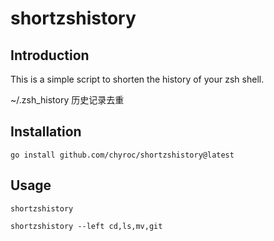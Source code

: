 # shortzshistory

## Introduction

This is a simple script to shorten the history of your zsh shell.

~/.zsh_history 历史记录去重

## Installation

```shell
go install github.com/chyroc/shortzshistory@latest
```

## Usage

```shell
shortzshistory
```

```shell
shortzshistory --left cd,ls,mv,git
```